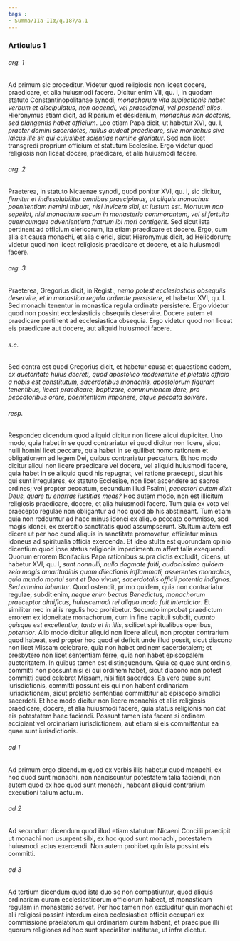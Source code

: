 ```yaml
---
tags : 
- Summa/IIa-IIæ/q.187/a.1
---
```


### Articulus 1

###### arg. 1
Ad primum sic proceditur. Videtur quod religiosis non liceat docere, praedicare, et alia huiusmodi facere. Dicitur enim VII, qu. I, in quodam statuto Constantinopolitanae synodi, *monachorum vita subiectionis habet verbum et discipulatus, non docendi, vel praesidendi, vel pascendi alios*. Hieronymus etiam dicit, ad Riparium et desiderium, *monachus non doctoris, sed plangentis habet officium*. Leo etiam Papa dicit, ut habetur XVI, qu. I, *praeter domini sacerdotes, nullus audeat praedicare, sive monachus sive laicus ille sit qui cuiuslibet scientiae nomine gloriatur*. Sed non licet transgredi proprium officium et statutum Ecclesiae. Ergo videtur quod religiosis non liceat docere, praedicare, et alia huiusmodi facere.

###### arg. 2
Praeterea, in statuto Nicaenae synodi, quod ponitur XVI, qu. I, sic dicitur, *firmiter et indissolubiliter omnibus praecipimus, ut aliquis monachus poenitentiam nemini tribuat, nisi invicem sibi, ut iustum est. Mortuum non sepeliat, nisi monachum secum in monasterio commorantem, vel si fortuito quemcumque advenientium fratrum ibi mori contigerit*. Sed sicut ista pertinent ad officium clericorum, ita etiam praedicare et docere. Ergo, cum alia sit causa monachi, et alia clerici, sicut Hieronymus dicit, ad Heliodorum; videtur quod non liceat religiosis praedicare et docere, et alia huiusmodi facere.

###### arg. 3
Praeterea, Gregorius dicit, in Regist., *nemo potest ecclesiasticis obsequiis deservire, et in monastica regula ordinate persistere*, et habetur XVI, qu. I. Sed monachi tenentur in monastica regula ordinate persistere. Ergo videtur quod non possint ecclesiasticis obsequiis deservire. Docere autem et praedicare pertinent ad ecclesiastica obsequia. Ergo videtur quod non liceat eis praedicare aut docere, aut aliquid huiusmodi facere.

###### s.c.
Sed contra est quod Gregorius dicit, et habetur causa et quaestione eadem, *ex auctoritate huius decreti, quod apostolico moderamine et pietatis officio a nobis est constitutum, sacerdotibus monachis, apostolorum figuram tenentibus, liceat praedicare, baptizare, communionem dare, pro peccatoribus orare, poenitentiam imponere, atque peccata solvere*.

###### resp.
Respondeo dicendum quod aliquid dicitur non licere alicui dupliciter. Uno modo, quia habet in se quod contrariatur ei quod dicitur non licere, sicut nulli homini licet peccare, quia habet in se quilibet homo rationem et obligationem ad legem Dei, quibus contrariatur peccatum. Et hoc modo dicitur alicui non licere praedicare vel docere, vel aliquid huiusmodi facere, quia habet in se aliquid quod his repugnat, vel ratione praecepti, sicut his qui sunt irregulares, ex statuto Ecclesiae, non licet ascendere ad sacros ordines; vel propter peccatum, secundum illud Psalmi, *peccatori autem dixit Deus, quare tu enarras iustitias meas?* Hoc autem modo, non est illicitum religiosis praedicare, docere, et alia huiusmodi facere. Tum quia ex voto vel praecepto regulae non obligantur ad hoc quod ab his abstineant. Tum etiam quia non redduntur ad haec minus idonei ex aliquo peccato commisso, sed magis idonei, ex exercitio sanctitatis quod assumpserunt. Stultum autem est dicere ut per hoc quod aliquis in sanctitate promovetur, efficiatur minus idoneus ad spiritualia officia exercenda. Et ideo stulta est quorundam opinio dicentium quod ipse status religionis impedimentum affert talia exequendi. Quorum errorem Bonifacius Papa rationibus supra dictis excludit, dicens, ut habetur XVI, qu. I, *sunt nonnulli, nullo dogmate fulti, audacissimo quidem zelo magis amaritudinis quam dilectionis inflammati, asserentes monachos, quia mundo mortui sunt et Deo vivunt, sacerdotalis officii potentia indignos. Sed omnino labuntur*. Quod ostendit, primo quidem, quia non contrariatur regulae, subdit enim, *neque enim beatus Benedictus, monachorum praeceptor almificus, huiuscemodi rei aliquo modo fuit interdictor*. Et similiter nec in aliis regulis hoc prohibetur. Secundo improbat praedictum errorem ex idoneitate monachorum, cum in fine capituli subdit, *quanto quisque est excellentior, tanto et in illis*, scilicet spiritualibus operibus, *potentior*. Alio modo dicitur aliquid non licere alicui, non propter contrarium quod habeat, sed propter hoc quod ei deficit unde illud possit, sicut diacono non licet Missam celebrare, quia non habet ordinem sacerdotalem; et presbytero non licet sententiam ferre, quia non habet episcopalem auctoritatem. In quibus tamen est distinguendum. Quia ea quae sunt ordinis, committi non possunt nisi ei qui ordinem habet, sicut diacono non potest committi quod celebret Missam, nisi fiat sacerdos. Ea vero quae sunt iurisdictionis, committi possunt eis qui non habent ordinariam iurisdictionem, sicut prolatio sententiae committitur ab episcopo simplici sacerdoti. Et hoc modo dicitur non licere monachis et aliis religiosis praedicare, docere, et alia huiusmodi facere, quia status religionis non dat eis potestatem haec faciendi. Possunt tamen ista facere si ordinem accipiant vel ordinariam iurisdictionem, aut etiam si eis committantur ea quae sunt iurisdictionis.

###### ad 1
Ad primum ergo dicendum quod ex verbis illis habetur quod monachi, ex hoc quod sunt monachi, non nanciscuntur potestatem talia faciendi, non autem quod ex hoc quod sunt monachi, habeant aliquid contrarium executioni talium actuum.

###### ad 2
Ad secundum dicendum quod illud etiam statutum Nicaeni Concilii praecipit ut monachi non usurpent sibi, ex hoc quod sunt monachi, potestatem huiusmodi actus exercendi. Non autem prohibet quin ista possint eis committi.

###### ad 3
Ad tertium dicendum quod ista duo se non compatiuntur, quod aliquis ordinariam curam ecclesiasticorum officiorum habeat, et monasticam regulam in monasterio servet. Per hoc tamen non excluditur quin monachi et alii religiosi possint interdum circa ecclesiastica officia occupari ex commissione praelatorum qui ordinariam curam habent, et praecipue illi quorum religiones ad hoc sunt specialiter institutae, ut infra dicetur.

